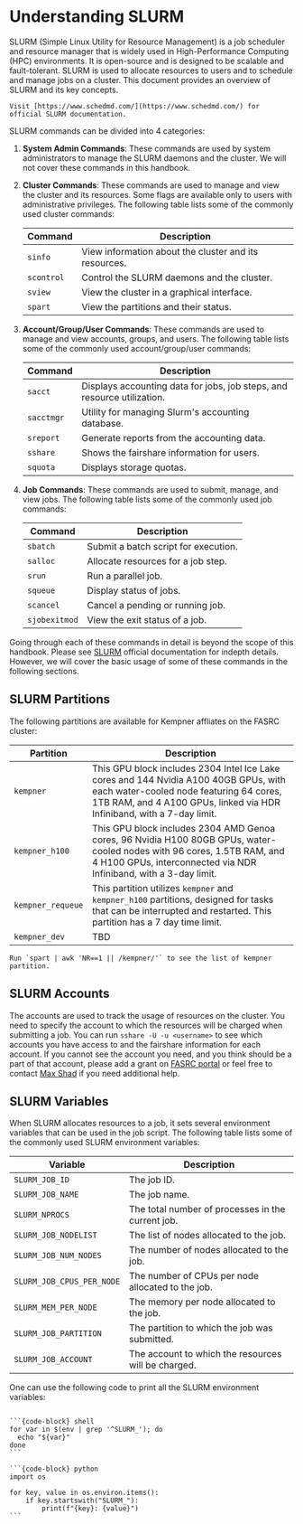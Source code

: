 # Understanding SLURM

SLURM (Simple Linux Utility for Resource Management) is a job scheduler and resource manager that is widely used in High-Performance Computing (HPC) environments. It is open-source and is designed to be scalable and fault-tolerant. SLURM is used to allocate resources to users and to schedule and manage jobs on a cluster. This document provides an overview of SLURM and its key concepts.

```{note}
Visit [https://www.schedmd.com/](https://www.schedmd.com/) for official SLURM documentation.
```

SLURM commands can be divided into 4 categories:

1. **System Admin Commands**: These commands are used by system administrators to manage the SLURM daemons and the cluster. We will not cover these commands in this handbook.
2. **Cluster Commands**: These commands are used to manage and view the cluster and its resources. Some flags are available only to users with administrative privileges. The following table lists some of the commonly used cluster commands:

    | Command | Description |
    |---------|-------------|
    | `sinfo` | View information about the cluster and its resources. |
    | `scontrol` | Control the SLURM daemons and the cluster. |
    | `sview` | View the cluster in a graphical interface. |
    | `spart` | View the partitions and their status. |

3. **Account/Group/User Commands**: These commands are used to manage and view accounts, groups, and users. The following table lists some of the commonly used account/group/user commands:

    | Command | Description |
    |---------|-------------|
    | `sacct` | Displays accounting data for jobs, job steps, and resource utilization. |
    | `sacctmgr` | Utility for managing Slurm's accounting database. |
    | `sreport` | Generate reports from the accounting data. |
    | `sshare` | Shows the fairshare information for users. |
    | `squota` | Displays storage quotas. |

4. **Job Commands**: These commands are used to submit, manage, and view jobs. The following table lists some of the commonly used job commands:

    | Command | Description |
    |---------|-------------|
    | `sbatch` | Submit a batch script for execution. |
    | `salloc` | Allocate resources for a job step. |
    | `srun` | Run a parallel job. |
    | `squeue` | Display status of jobs. |
    | `scancel` | Cancel a pending or running job. |
    | `sjobexitmod` | View the exit status of a job. |

Going through each of these commands in detail is beyond the scope of this handbook. Please see [SLURM](https://www.schedmd.com/) official documentation for indepth details. However, we will cover the basic usage of some of these commands in the following sections.


## SLURM Partitions

The following partitions are available for Kempner affliates on the FASRC cluster:

| Partition | Description |
|-----------|-------------|
| `kempner` | This GPU block includes 2304 Intel Ice Lake cores and 144 Nvidia A100 40GB GPUs, with each water-cooled node featuring 64 cores, 1TB RAM, and 4 A100 GPUs, linked via HDR Infiniband, with a 7-day limit.|
| `kempner_h100` | This GPU block includes 2304 AMD Genoa cores, 96 Nvidia H100 80GB GPUs, water-cooled nodes with 96 cores, 1.5TB RAM, and 4 H100 GPUs, interconnected via NDR Infiniband, with a 3-day limit. |
| `kempner_requeue` | This partition utilizes `kempner` and `kempner_h100` partitions, designed for tasks that can be interrupted and restarted. This partition has a 7 day time limit.|
| `kempner_dev` | TBD |

```{tip}
Run `spart | awk 'NR==1 || /kempner/'` to see the list of kempner partition.
```

## SLURM Accounts

The accounts are used to track the usage of resources on the cluster. You need to specify the account to which the resources will be charged when submitting a job. You can run `sshare -U -u <username>` to see which accounts you have access to and the fairshare information for each account. If you cannot see the account you need, and you think should be a part of that account, please add a grant on [FASRC portal](https://portal.rc.fas.harvard.edu/request/grants/add) or feel free to contact [Max Shad](mailto:max_shad@harvard.edu) if you need additional help.

## SLURM Variables

When SLURM allocates resources to a job, it sets several environment variables that can be used in the job script. The following table lists some of the commonly used SLURM environment variables:

| Variable | Description |
|----------|-------------|
| `SLURM_JOB_ID` | The job ID. |
| `SLURM_JOB_NAME` | The job name. |
| `SLURM_NPROCS` | The total number of processes in the current job. |
| `SLURM_JOB_NODELIST` | The list of nodes allocated to the job. |
| `SLURM_JOB_NUM_NODES` | The number of nodes allocated to the job. |
| `SLURM_JOB_CPUS_PER_NODE` | The number of CPUs per node allocated to the job. |
| `SLURM_MEM_PER_NODE` | The memory per node allocated to the job. |
| `SLURM_JOB_PARTITION` | The partition to which the job was submitted. |
| `SLURM_JOB_ACCOUNT` | The account to which the resources will be charged. |

One can use the following code to print all the SLURM environment variables:

````{tab-set-code}

```{code-block} shell
for var in $(env | grep '^SLURM_'); do
  echo "${var}"
done
```

```{code-block} python
import os

for key, value in os.environ.items():
    if key.startswith("SLURM_"):
        print(f"{key}: {value}")
```

````












